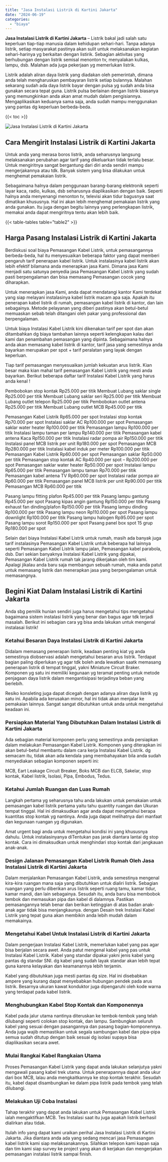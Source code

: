 ```yaml
---
title: "Jasa Instalasi Listrik di Kartini Jakarta"
date: "2024-06-19"
categories: 
  - "biaya"
---
```


**Jasa Instalasi Listrik di Kartini Jakarta** – Listrik bakal jadi salah satu keperluan tiap-tiap manusia dalam kehidupan sehari-hari. Tanpa adanya listrik, setiap masyarakat pastinya akan sulit untuk melaksanakan kegiatan sehari-harinya yg berkaitan dengan listirik. Sebagian aktivitas yang berhubungan dengan listrik semisal menonton tv, menyalakan kulkas, lampu, dsb. Malahan ada juga pekerjaan yg memerlukan listrik.

Listrik adalah aliran daya listrik yang diadakan oleh pemerintah, dimana anda telah mengharuskan pembayaran listrik setiap bulannya. Malahan sekarang sudah ada daya listrik bayar dengan pulsa yg sudah anda bisa gunakan secara tepat guna. Listrik pulsa berlainan dengan listrik biasanya yang memungkinkan anda akan amat mudah dalam pengisiannya. Mengaplikasikan keduanya sama saja, anda sudah mampu menggunakan yang pantas dg keperluan berbeda-beda.

{{< toc >}}

![Jasa Instalasi Listrik di Kartini Jakarta](/images/instalasi-listrik-murah01.png)

## Cara Mengirit Instalasi Listrik di Kartini Jakarta

Untuk anda yang merasa boros listrik, anda seharusnya langsung melaksanakan perubahan agar tarif yang dikeluarkan tidak terlalu besar. Untuk mengiritnya sangat bergantung dari diri anda sendiri mampu mengerjakannya atau tdk. Banyak sistem yang bisa dilakukan untuk menghemat pemakaian listrik.

Sebagaimana halnya dalam penggunaan barang-barang elektronik seperti layar kaca, radio, kulkas, dsb seharusnya diaplikasikan dengan baik. Seperti halnya anda menyenangi menonton tv, televisi akan tidur bagusnya saat dimatikan khususnya. Hal ini akan lebih menghemat pemakaian listrik yang anda gunakan. Itu juga dengan begitu lainnya yang perlengkapan listrik, memakai anda dapat mengiritnya tentu akan lebih baik.

{{< table-tables table="table2" >}}

## Harga Pasang Instalasi Listrik di Kartini Jakarta

Berdiskusi soal biaya Pemasangan Kabel Listrik, untuk pemasangannya berbeda-beda, hal itu menyesuaikan beberapa faktor yang dapat memberi pengaruh tarif penerapan kabel listrik. Untuk instalasinya kabel listrik akan lebih efektif bilamana anda menerapkan jasa Kami. Dimana jasa Kami menjadi satu satunya penyedia jasa Pemasangan Kabel Listrik yang sudah pasti berpengalaman dan bisa memasang Pemasangan cocok yang diharapkan.

Untuk menerapkan jasa Kami, anda dapat mendatangi kantor Kami terdekat yang siap melayani instalasinya kabel listrik macam apa saja. Apakah itu penerapan kabel listrik di rumah, pemasangan kabel listrik di kantor, dan lain sebagainya. Metode pelayanan yang diberi pastinya akan betul-betul memuaskan sebab telah ditangani oleh pakar yang professional dan berpengalaman.

Untuk biaya Instalasi Kabel Listrik kini dikenakan tarif per spot dan akan ditambahkan dg biaya tambahan lainnya seperti kelengkapan kalau dari kami dan penambahan pemasangan yang dipinta. Sebagaimana halnya anda akan memasang kabel listrik di kantor, tarif jasa yang semestinya anda bayarkan merupakan per spot + tarif peralatan yang layak dengan keperluan.

Tiap tarif pemasangan menyesuaikan jumlah kekuatan arus listrik. Kian besar maka kian mahal tarif pemasangan Kabel Listrik yang mesti anda bayarkan. Berikut beberapa daftar tarif Instalasi Kabel Listrik yang harus anda kenal !

Pembobokan stop kontak Rp25.000 per titik Membuat Lubang saklar single Rp25.000 per titik Membuat Lubang saklar seri Rp25.000 per titik Membuat Lubang outlet telepon Rp25.000 per titik Pembobokan outlet antena Rp25.000 per titik Membuat Lubang outlet MCB Rp45.000 per titik

Pemasangan Kabel Listrik Rp65.000 per spot Instalasi stop kontak Rp70.000 per spot Instalasi saklar AC Rp100.000 per spot Pemasangan saklar water heater Rp100.000 per titik Pemasangan lampu Rp100.000 per titik Instalasi lampu taman per lampu Rp140.000 per titik Pemasangan kabel antena Kaca Rp150.000 per titik Instalasi radar pompa air Rp150.000 per titik Instalasi panel MCB listrik per unit Rp180.000 per spot Pemasangan MCB Rp280.000 per titik Instalasi kabel induk per meter Rp100.000 per titik Pemasangan Kabel Listrik Rp60.000 per spot Pemasangan saklar Rp50.000 per titik Pemasangan stop kontak AC Rp40.000 per spot – Rp200.000 per spot Pemasangan saklar water heater Rp50.000 per spot Instalasi lampu Rp65.000 per titik Pemasangan lampu taman Rp70.000 per titik Pemasangan kabel antena TV Rp60.000 per spot Instalasi radar pompa air Rp60.000 per titik Pemasangan panel MCB listrik per unit Rp90.000 per titik Pemasangan MCB Rp60.000 per titik

Pasang lampu fitting plafon Rp45.000 per titik Pasang lampu gantung Rp45.000 per spot Pasang kipas angin gantung Rp150.000 per titik Pasang exhaust fan dinding/plafon Rp150.000 per titik Pasang lampu dinding Rp100.000 per titik Pasang lampu neon Rp110.000 per spot Pasang lampu downlight Rp100.000 per titik Pasang lampu halogen Rp95.000 per spot Pasang lampu sorot Rp150.000 per spot Pasang panel box spot 15 grup Rp180.000 per spot

Selain dari biaya Instalasi Kabel Listrik untuk rumah, masih ada banyak juga tarif instalasinya Pemasangan Kabel Listrik untuk beberapa hal lainnya seperti Pemasangan Kabel Listrik lampu jalan, Pemasangan kabel parabola, dsb. Dari sekian banyaknya Instalasi Kabel Listrik yang dipakai, Pemasangan Kabel Listrik rumah tak jarang dikerjakan oleh tim kami. Apalagi jikalau anda baru saja membangun sebuah rumah, maka anda patut untuk memasang listrik dan menerapkan jasa yang berpengalaman untuk memasangnya.

## Begini Kiat Dalam Instalasi Listrik di Kartini Jakarta


Anda sbg pemilik hunian sendiri juga harus mengetahui tips mengetahui bagaimana sistem instalasi listrik yang benar dan bagus agar tdk terjadi masalah. Berikut ini sebagian cara yg bisa anda lakukan untuk mengenal instalasai listrik!

### Ketahui Besaran Daya Instalasi Listrik di Kartini Jakarta

Didalam memasang penerapan listrik, keadaan penting kiat yg anda semestinya diobservasi adalah mengetahui besaran arus listrik. Terdapat bagian paling diperlukan yg agar tdk boleh anda lewatkan saatk memasang penerapan listrik di tempat tinggal, yakni Miniature Circuit Braker. Komponen yg satu ini memiliki kegunaan yg teramat penting untuk metode penjagaan daya listrik dalam mengantisipasi terjadinya beban yang berlebih.

Resiko konsleting juga dapat dicegah dengan adanya aliran daya listrik yg satu ini. Apabila ada kerusakan minor, hal ini tidak akan menjalar ke pemakaian lainnya. Sangat sangat dibutuhkan untuk anda untuk mengetahui keadaan ini.

### Persiapkan Material Yang Dibutuhkan Dalam Instalasi Listrik di Kartini Jakarta

Ada sebagian material komponen perlu yang semestinya anda persiapkan dalam melakukan Pemasangan Kabel Listrik. Komponen yang diterapkan ini akan betul-betul membantu dalam cara kerja Instalasi Kabel Listrik. dg semacam itu, tidak akan ada kendala yang membahayakan bila anda sudah menyediakan sebagian komponen seperti ini:

MCB, Eart Leakage Circuit Breaker, Boks MCB dan ELCB, Sakelar, stop kontak, Kabel listrik, Isolasi, Pipa, Embodus, Tedus.

### Ketahui Jumlah Ruangan dan Luas Rumah

Langkah pertama yg seharusnya tahu anda lakukan untuk pemakaian untuk pemasangan kabel listrik pertama yaitu tahu quantity ruangan dan Ukuran tempat tinggal. Hal ini dimaksudkan agar anda dapat mengetahui berapa kuantitas stop kontak yg nantinya. Anda juga dapat melihatnya dari manfaat dan kegunaan ruangan yg digunakan.

Amat urgent bagi anda untuk mengetahui kondisi ini yang khususnya dahulu. Untuk instalasinyanya diTentukan pas jarak diantara lantai dg stop kontak. Cara ini dimaksudkan untuk menghindari stop kontak dari jangkauan anak-anak.

### Design Jalanan Pemasangan Kabel Listrik Rumah Oleh Jasa Instalasi Listrik di Kartini Jakarta

Dalam menjalankan Pemasangan Kabel Listrik, anda semestinya mengenal kira-kira ruangan mana saja yang dibutuhkan untuk dialiri listrik. Sebagian ruangan yang perlu diberikan arus listrik seperti ruang tamu, kamar tidur, kamar mandi, dan lain sebagainya. Sesudah itu, anda baru bisa membobok tembok dan memasukan pipa dan kabel di dalamnya. Pastikan pemasangannya telah benar dan berikan ketinggian di atas badan anak-anak agar tidak bisa menjangkaunya. dengan Desain trek Instalasi Kabel Listrik yang tepat guna akan membikin anda lebih mudah dalam memakainya.

### Mengetahui Kabel Untuk Instalasi Listrik di Kartini Jakarta

Dalam pengerjaan Instalasi Kabel Listrik, memerlukan kabel yang pas agar bisa berjalan secara awet. Anda patut mengenal kabel yang pas untuk Instalasi Kabel Listrik. Kabel yang standar dipakai yakni jenis kabel yang pantas dg standar SNI. dg kabel yang sudah layak standar akan lebih tepat guna karena kelayakan dan keamanannya lebih terjamin.

Kabel yang dibutuhkan juga mesti pantas dg size. Hal ini disebabkan ampere yang kurang dapat menyebabkan hubungan pendek pada arus listrik. Besarnya ukuran kawat konduktor juga dipengaruhi oleh kode warna yang terdapat pada kabel listrik.

### Menghubungkan Kabel Stop Kontak dan Komponennya

Kabel pada jalur utama nantinya diteruskan ke tembok-tembok yang telah dilubangi seperti colokan stop kontak, dan lampu. Sambungkan seluruh kabel yang sesuai dengan pasangannya dan pasang bagian-komponennya. Anda juga wajib memastikan untuk segala sambungan kabel dan pipa-pipa semua sudah ditutup dengan baik sesuai dg isolasi supaya bisa diaplikasikan secara awet.

### Mulai Rangkai Kabel Rangkaian Utama

Proses Pemasangan Kabel Listrik yang dapat anda lakukan selanjutya yakni mengawali pasang kabel trek utama. Untuk penerapannya dapat anda ukur dari box MCB, lalau anda mengkaitkannya ke stop kontak terakhir. Sesudah itu, kabel dapat disambungkan ke dalam pipa listrik pada tembok yang telah dilubangi.

### Melakukan Uji Coba Instalasi

Tahap terakhir yang dapat anda lakukan untuk Pemasangan Kabel Listrik ialah mengaktifkan MCB. Tes Instalasi saat itu juga apakah listrik berhasil dialirkan atau tidak.

Itulah info yang dapat kami uraikan perihal Jasa Instalasi Listrik di Kartini Jakarta. Jika diantara anda ada yang sedang mencari jasa Pemasangan kabel listrik kami siap melaksanakannya. Silahkan telepon kami kapan saja dan tim kami siap survey ke project yang akan di kerjakan dan mengerjakan pemasangan instalasi listrik sampai finish.
